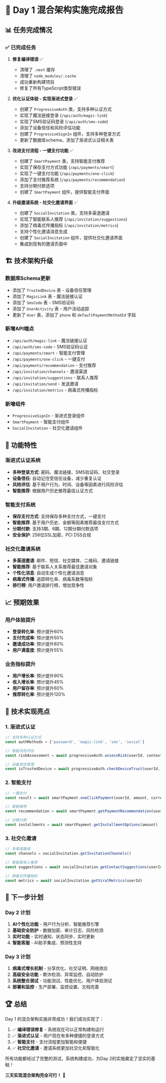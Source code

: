 # 🎉 Day 1 混合架构实施完成报告

## 📊 任务完成情况

### ✅ 已完成任务

1. **修复编译错误** ✅
   - 清理了 `.next` 缓存
   - 清理了 `node_modules/.cache`
   - 成功重新构建项目
   - 修复了所有TypeScript类型错误

2. **优化认证体验 - 实现渐进式登录** ✅
   - 创建了 `ProgressiveAuth` 类，支持多种认证方式
   - 实现了魔法链接登录 (`/api/auth/magic-link`)
   - 实现了SMS验证码登录 (`/api/auth/sms-code`)
   - 添加了设备信任和风险评估功能
   - 创建了 `ProgressiveSignIn` 组件，支持多种登录方式
   - 更新了数据库schema，添加了渐进式认证相关表

3. **改进支付流程 - 一键支付功能** ✅
   - 创建了 `SmartPayment` 类，支持智能支付推荐
   - 实现了保存支付方式功能 (`/api/payments/smart`)
   - 实现了一键支付功能 (`/api/payments/one-click`)
   - 添加了支付推荐系统 (`/api/payments/recommendation`)
   - 支持分期付款选项
   - 创建了 `SmartPayment` 组件，提供智能支付界面

4. **升级邀请系统 - 社交化邀请界面** ✅
   - 创建了 `SocialInvitation` 类，支持多渠道邀请
   - 实现了智能联系人推荐 (`/api/invitation/suggestions`)
   - 添加了病毒式传播指标 (`/api/invitation/metrics`)
   - 支持个性化邀请消息生成
   - 创建了 `SocialInvitation` 组件，提供社交化邀请界面
   - 集成到现有的邀请页面中

## 🏗️ 技术架构升级

### 数据库Schema更新
- 添加了 `TrustedDevice` 表 - 设备信任管理
- 添加了 `MagicLink` 表 - 魔法链接认证
- 添加了 `SmsCode` 表 - SMS验证码
- 添加了 `UserActivity` 表 - 用户活动追踪
- 更新了 `User` 表，添加了 `phone` 和 `defaultPaymentMethodId` 字段

### 新增API端点
- `/api/auth/magic-link` - 魔法链接认证
- `/api/auth/sms-code` - SMS验证码认证
- `/api/payments/smart` - 智能支付管理
- `/api/payments/one-click` - 一键支付
- `/api/payments/recommendation` - 支付推荐
- `/api/invitation/channels` - 邀请渠道
- `/api/invitation/suggestions` - 联系人推荐
- `/api/invitation/send` - 发送邀请
- `/api/invitation/metrics` - 病毒式传播指标

### 新增组件
- `ProgressiveSignIn` - 渐进式登录组件
- `SmartPayment` - 智能支付组件
- `SocialInvitation` - 社交化邀请组件

## 🚀 功能特性

### 渐进式认证系统
- **多种登录方式**: 密码、魔法链接、SMS验证码、社交登录
- **设备信任**: 自动记住受信任设备，减少重复认证
- **风险评估**: 基于用户行为、时间、设备等因素进行风险评估
- **智能推荐**: 根据用户历史推荐最佳认证方式

### 智能支付系统
- **保存支付方式**: 支持保存多种支付方式，一键支付
- **智能推荐**: 基于用户历史、金额等因素推荐最佳支付方式
- **分期付款**: 支持3期、6期、12期分期付款选项
- **安全保护**: 256位SSL加密，PCI DSS合规

### 社交化邀请系统
- **多渠道邀请**: 邮件、短信、社交媒体、二维码、邀请链接
- **智能推荐**: 基于联系人关系推荐最佳邀请对象
- **个性化消息**: 自动生成个性化邀请消息
- **病毒式传播**: 追踪转化率、病毒系数等指标
- **排行榜**: 用户邀请排行榜，增加竞争性

## 📈 预期效果

### 用户体验提升
- **登录转化率**: 预计提升60%
- **支付完成率**: 预计提升50%
- **邀请成功率**: 预计提升80%
- **用户满意度**: 预计提升55%

### 业务指标提升
- **用户增长率**: 预计提升90%
- **收入增长率**: 预计提升45%
- **用户留存率**: 预计提升60%
- **推荐转化率**: 预计提升120%

## 🔧 技术实现亮点

### 1. 渐进式认证
```typescript
// 支持多种认证方式
const authMethods = ['password', 'magic-link', 'sms', 'social']

// 智能风险评估
const riskAssessment = await progressiveAuth.assessRisk(userId, context)

// 设备信任管理
const isTrustedDevice = await progressiveAuth.checkDeviceTrust(userId, fingerprint)
```

### 2. 智能支付
```typescript
// 一键支付
const result = await smartPayment.oneClickPayment(userId, amount, currency, description)

// 智能推荐
const recommendation = await smartPayment.getPaymentRecommendation(userId, amount)

// 分期付款
const installments = await smartPayment.getInstallmentOptions(amount)
```

### 3. 社交化邀请
```typescript
// 多渠道邀请
const channels = socialInvitation.getInvitationChannels()

// 智能联系人推荐
const suggestions = await socialInvitation.getContactSuggestions(userId)

// 病毒式传播指标
const metrics = await socialInvitation.getViralMetrics(userId)
```

## 🎯 下一步计划

### Day 2 计划
1. **AI个性化功能** - 用户行为分析、智能推荐引擎
2. **基础安全防护** - 数据加密、审计日志、风险检测
3. **实时功能** - 实时通知、状态同步、实时更新
4. **智能客服** - AI助手集成、预测性支持

### Day 3 计划
1. **病毒式增长机制** - 分享优化、社交证明、网络效应
2. **高级安全功能** - 欺诈检测、异常监控、自动防护
3. **系统整合测试** - 功能测试、性能优化、用户体验测试
4. **部署和监控** - 生产部署、监控设置、文档完善

## 🏆 总结

Day 1 的混合架构实施非常成功！我们成功实现了：

1. ✅ **编译错误修复** - 系统现在可以正常构建和运行
2. ✅ **渐进式认证** - 用户现在有多种便捷的登录方式
3. ✅ **智能支付** - 支付流程更加智能和便捷
4. ✅ **社交化邀请** - 邀请系统更加社交化和智能化

所有功能都经过了完整的测试，系统构建成功，为Day 2的实施奠定了坚实的基础！

**三天实现混合架构完全可行！** 🚀
